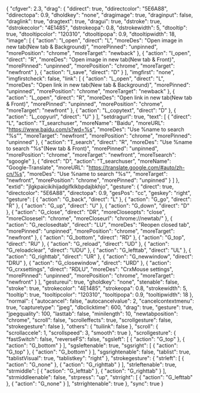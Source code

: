 {
  "cfgver": 2.3,
  "drag": {
    "ddirect": true,
    "ddirectcolor": "5E6A88",
    "ddirectopa": 0.9,
    "dholdkey": "none",
    "dragimage": true,
    "draginput": false,
    "draglink": true,
    "dragtext": true,
    "dragui": true,
    "dstroke": true,
    "dstrokecolor": "4E1485",
    "dstrokeopa": 0.8,
    "dstrokewidth": 5,
    "dtooltip": true,
    "dtooltipcolor": "120310",
    "dtooltipopa": 0.9,
    "dtooltipwidth": 18,
    "image": [
      {
        "action": "I_open",
        "direct": "L",
        "moreDes": "Open image in new tab(New tab & Background)",
        "morePinned": "unpinned",
        "morePosition": "chrome",
        "moreTarget": "newback"
      },
      {
        "action": "I_open",
        "direct": "R",
        "moreDes": "Open image in new tab(New tab & Front)",
        "morePinned": "unpinned",
        "morePosition": "chrome",
        "moreTarget": "newfront"
      },
      {
        "action": "I_save",
        "direct": "D"
      }
    ],
    "imgfirst": "none",
    "imgfirstcheck": false,
    "link": [
      {
        "action": "L_open",
        "direct": "L",
        "moreDes": "Open link in new tab(New tab & Background)",
        "morePinned": "unpinned",
        "morePosition": "chrome",
        "moreTarget": "newback"
      },
      {
        "action": "L_open",
        "direct": "R",
        "moreDes": "Open link in new tab(New tab & Front)",
        "morePinned": "unpinned",
        "morePosition": "chrome",
        "moreTarget": "newfront"
      },
      {
        "action": "L_copytext",
        "direct": "D"
      },
      {
        "action": "L_copyurl",
        "direct": "U"
      }
    ],
    "setdragurl": true,
    "text": [
      {
        "direct": "L",
        "action": "T_searchuser",
        "moreName": "Baidu",
        "moreURL": "https://www.baidu.com/s?wd=%s",
        "moreDes": "Use %name to search \"%s\"",
        "moreTarget": "newfront",
        "morePosition": "chrome",
        "morePinned": "unpinned"
      },
      {
        "action": "T_search",
        "direct": "R",
        "moreDes": "Use %name to search \"%s\"(New tab & Front)",
        "morePinned": "unpinned",
        "morePosition": "chrome",
        "moreTarget": "newfront",
        "moreTsearch": "sgoogle"
      },
      {
        "direct": "D",
        "action": "T_searchuser",
        "moreName": "Google-Translate",
        "moreURL": "https://translate.google.com/#auto/zh-cn/%s",
        "moreDes": "Use %name to search \"%s\"",
        "moreTarget": "newfront",
        "morePosition": "chrome",
        "morePinned": "unpinned"
      }
    ]
  },
  "extid": "jlgkpaicikihijadgifklkbpdajbkhjo",
  "gesture": {
    "direct": true,
    "directcolor": "5E6A88",
    "directopa": 0.9,
    "gesPos": "cc",
    "geskey": "right",
    "gesture": [
      {
        "action": "G_back",
        "direct": "L"
      },
      {
        "action": "G_go",
        "direct": "R"
      },
      {
        "action": "G_up",
        "direct": "U"
      },
      {
        "action": "G_down",
        "direct": "D"
      },
      {
        "action": "G_close",
        "direct": "DR",
        "moreCloseopts": "close",
        "moreClosesel": "chrome",
        "moreCloseurl": "chrome://newtab/"
      },
      {
        "action": "G_reclosedtab",
        "direct": "LU",
        "moreDes": "Reopen closed tab",
        "morePinned": "unpinned",
        "morePosition": "chrome",
        "moreTarget": "newfront"
      },
      {
        "action": "G_bottom",
        "direct": "RD"
      },
      {
        "action": "G_top",
        "direct": "RU"
      },
      {
        "action": "G_reload",
        "direct": "UD"
      },
      {
        "action": "G_reloadclear",
        "direct": "UDU"
      },
      {
        "action": "G_lefttab",
        "direct": "UL"
      },
      {
        "action": "G_righttab",
        "direct": "UR"
      },
      {
        "action": "G_newwindow",
        "direct": "DRU"
      },
      {
        "action": "G_closewindow",
        "direct": "URD"
      },
      {
        "action": "G_crxsettings",
        "direct": "RDLU",
        "moreDes": "CrxMouse settings",
        "morePinned": "unpinned",
        "morePosition": "chrome",
        "moreTarget": "newfront"
      }
    ],
    "gestureui": true,
    "gholdkey": "none",
    "stenable": false,
    "stroke": true,
    "strokecolor": "4E1485",
    "strokeopa": 0.8,
    "strokewidth": 5,
    "tooltip": true,
    "tooltipcolor": "120310",
    "tooltipopa": 0.9,
    "tooltipwidth": 18
  },
  "normal": {
    "autocancel": false,
    "autocancelvalue": 2,
    "cancelcontextmenu": true,
    "capturetype": "jpeg",
    "dbclicktime": 600,
    "drag": true,
    "gesture": true,
    "jpegquality": 100,
    "lasttab": false,
    "minilength": 10,
    "newtabposition": "chrome",
    "scroll": false,
    "scrolleffects": true,
    "scrollgesture": false,
    "strokegesture": false
  },
  "others": {
    "tuilink": false
  },
  "scroll": {
    "scrollaccele": 1,
    "scrollspeed": 3,
    "smooth": true
  },
  "scrollgesture": {
    "fastSwitch": false,
    "reverseFS": false,
    "sgsleft": [
      {
        "action": "G_top"
      },
      {
        "action": "G_bottom"
      }
    ],
    "sgsleftenable": true,
    "sgsright": [
      {
        "action": "G_top"
      },
      {
        "action": "G_bottom"
      }
    ],
    "sgsrightenable": false,
    "tablist": true,
    "tablistVisual": true,
    "tablistkey": "right"
  },
  "strokegesture": {
    "strleft": [
      {
        "action": "G_none"
      },
      {
        "action": "G_righttab"
      }
    ],
    "strleftenable": true,
    "strmiddle": [
      {
        "action": "G_lefttab"
      },
      {
        "action": "G_righttab"
      }
    ],
    "strmiddleenable": false,
    "strpress": "up",
    "strright": [
      {
        "action": "G_lefttab"
      },
      {
        "action": "G_none"
      }
    ],
    "strrightenable": true
  },
  "sync": true
}
